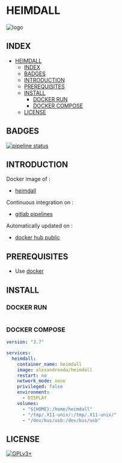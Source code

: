 # HEIMDALL

![logo](https://assets.gitlab-static.net/uploads/-/system/project/avatar/13827678/heimdalllogo.png)

## INDEX

- [HEIMDALL](#heimdall)
  - [INDEX](#index)
  - [BADGES](#badges)
  - [INTRODUCTION](#introduction)
  - [PREREQUISITES](#prerequisites)
  - [INSTALL](#install)
    - [DOCKER RUN](#docker-run)
    - [DOCKER COMPOSE](#docker-compose)
  - [LICENSE](#license)

## BADGES

[![pipeline status](https://gitlab.com/oda-alexandre/heimdall/badges/master/pipeline.svg)](https://gitlab.com/oda-alexandre/heimdall/commits/master)

## INTRODUCTION

Docker image of :

- [heimdall](http://heimdall-download.com)

Continuous integration on :

- [gitlab pipelines](https://gitlab.com/oda-alexandre/heimdall/pipelines)

Automatically updated on :

- [docker hub public](https://hub.docker.com/r/alexandreoda/heimdall/)

## PREREQUISITES

- Use [docker](https://www.docker.com)

## INSTALL

### DOCKER RUN

```docker run -d --name heimdall -v ${HOME}:/home/heimdall -v /tmp/.X11-unix/:/tmp/.X11-unix/ -v /dev/bus/usb:/dev/bus/usb -e DISPLAY alexandreoda/heimdall
```

### DOCKER COMPOSE

```yml
version: "3.7"

services:
  heimdall:
    container_name: heimdall
    image: alexandreoda/heimdall
    restart: no
    network_mode: none
    privileged: false
    environment:
      - DISPLAY
    volumes:
      - "${HOME}:/home/heimdall"
      - "/tmp/.X11-unix/:/tmp/.X11-unix/"
      - "/dev/bus/usb:/dev/bus/usb"
```

## LICENSE

[![GPLv3+](http://gplv3.fsf.org/gplv3-127x51.png)](https://gitlab.com/oda-alexandre/heimdall/blob/master/LICENSE)

